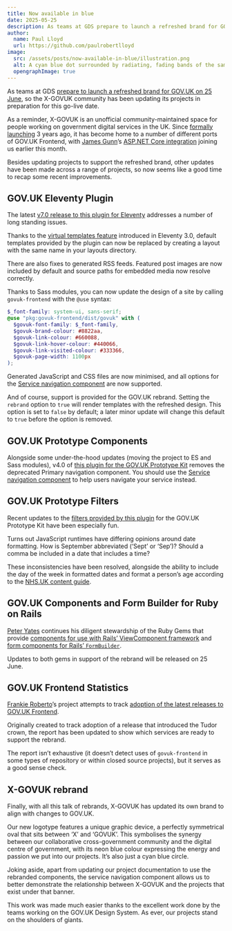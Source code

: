 ```yaml
---
title: Now available in blue
date: 2025-05-25
description: As teams at GDS prepare to launch a refreshed brand for GOV.UK on 25 June, so the X-GOVUK community has been updating its projects in preparation for this go-live date.
author:
  name: Paul Lloyd
  url: https://github.com/paulrobertlloyd
image:
  src: /assets/posts/now-available-in-blue/illustration.png
  alt: A cyan blue dot surrounded by radiating, fading bands of the same colour.
  opengraphImage: true
---
```


As teams at GDS [prepare to launch a refreshed brand for GOV.UK on 25 June](https://github.com/alphagov/govuk-frontend/releases/tag/v5.10.0), so the X-GOVUK community has been updating its projects in preparation for this go-live date.

As a reminder, X-GOVUK is an unofficial community-maintained space for people working on government digital services in the UK. Since [formally launching](/posts/introduction/) 3 years ago, it has become home to a number of different ports of GOV.UK Frontend, with [James Gunn](https://github.com/gunndabad)’s [ASP.NET Core integration](https://github.com/x-govuk/govuk-frontend-aspnetcore) joining us earlier this month.

Besides updating projects to support the refreshed brand, other updates have been made across a range of projects, so now seems like a good time to recap some recent improvements.

## GOV.UK Eleventy Plugin

The latest [v7.0 release to this plugin for Eleventy](https://govuk-eleventy-plugin.x-govuk.org/get-started/upgrading/6-to-7/) addresses a number of long standing issues.

Thanks to the [virtual templates feature](https://www.11ty.dev/docs/virtual-templates/) introduced in Eleventy 3.0, default templates provided by the plugin can now be replaced by creating a layout with the same name in your layouts directory.

There are also fixes to generated RSS feeds. Featured post images are now included by default and source paths for embedded media now resolve correctly.

Thanks to Sass modules, you can now update the design of a site by calling `govuk-frontend` with the `@use` syntax:

```scss
$_font-family: system-ui, sans-serif;
@use "pkg:govuk-frontend/dist/govuk" with (
  $govuk-font-family: $_font-family,
  $govuk-brand-colour: #8822aa,
  $govuk-link-colour: #660088,
  $govuk-link-hover-colour: #440066,
  $govuk-link-visited-colour: #333366,
  $govuk-page-width: 1100px
);
```

Generated JavaScript and CSS files are now minimised, and all options for the [Service navigation component](https://design-system.service.gov.uk/components/service-navigation/) are now supported.

And of course, support is provided for the GOV.UK rebrand. Setting the `rebrand` option to `true` will render templates with the refreshed design. This option is set to `false` by default; a later minor update will change this default to `true` before the option is removed.

## GOV.UK Prototype Components

Alongside some under-the-hood updates (moving the project to ES and Sass modules), v4.0 of [this plugin for the GOV.UK Prototype Kit](https://govuk-prototype-components.x-govuk.org) removes the deprecated Primary navigation component. You should use the [Service navigation component](https://design-system.service.gov.uk/components/service-navigation/) to help users navigate your service instead.

## GOV.UK Prototype Filters

Recent updates to the [filters provided by this plugin](https://govuk-prototype-filters.x-govuk.org) for the GOV.UK Prototype Kit have been especially fun.

Turns out JavaScript runtimes have differing opinions around date formatting. How is September abbreviated (‘Sept’ or ‘Sep’)? Should a comma be included in a date that includes a time?

These inconsistencies have been resolved, alongside the ability to include the day of the week in formatted dates and format a person’s age according to the [NHS.UK content guide](https://service-manual.nhs.uk/content/inclusive-content/age).

## GOV.UK Components and Form Builder for Ruby on Rails

[Peter Yates](https://github.com/peteryates) continues his diligent stewardship of the Ruby Gems that provide [components for use with Rails’ ViewComponent framework](https://govuk-components.x-govuk.org/) and [form components for Rails’ `FormBuilder`](https://govuk-form-builder.x-govuk.org/).

Updates to both gems in support of the rebrand will be released on 25 June.

## GOV.UK Frontend Statistics

[Frankie Roberto](https://github.com/frankieroberto)’s project attempts to track [adoption of the latest releases to GOV.UK Frontend](https://govuk-services-frontend-stats.x-govuk.org).

Originally created to track adoption of a release that introduced the Tudor crown, the report has been updated to show which services are ready to support the rebrand.

The report isn’t exhaustive (it doesn’t detect uses of `govuk-frontend` in some types of repository or within closed source projects), but it serves as a good sense check.

## X-GOVUK rebrand

Finally, with all this talk of rebrands, X-GOVUK has updated its own brand to align with changes to GOV.UK.

Our new logotype features a unique graphic device, a perfectly symmetrical oval that sits between ‘X’ and ‘GOVUK’. This symbolises the synergy between our collaborative cross-government community and the digital centre of government, with its neon blue colour expressing the energy and passion we put into our projects. It’s also just a cyan blue circle.

Joking aside, apart from updating our project documentation to use the rebranded components, the service navigation component allows us to better demonstrate the relationship between X-GOVUK and the projects that exist under that banner.

This work was made much easier thanks to the excellent work done by the teams working on the GOV.UK Design System. As ever, our projects stand on the shoulders of giants.
